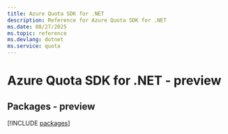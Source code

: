 ```yaml
---
title: Azure Quota SDK for .NET
description: Reference for Azure Quota SDK for .NET
ms.date: 08/27/2025
ms.topic: reference
ms.devlang: dotnet
ms.service: quota
---
```

# Azure Quota SDK for .NET - preview
## Packages - preview
[!INCLUDE [packages](quota-index.md)]
